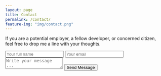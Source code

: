 ```yaml
---
layout: page
title: Contact
permalink: /contact/
feature-img: "img/contact.png"
---
```

If you are a potential employer, a fellow developer, or concerned citizen, feel free to drop me a line with your thoughts.

<form action="https://getsimpleform.com/messages?form_api_token=_yourtoken=00b4d1fd83e7b9871a5ef0d753c54438" method="post">
  <!-- the redirect_to is optional, the form will redirect to the referrer on submission -->
  <input type='hidden' name='redirect_to' value='http://koscode.com/thank-you/' />
  <input type='text' name='name' placeholder='Your full name' />
  <input type='email' name='email' placeholder='Your email' />
  <textarea name='message' placeholder='Write your message ...'></textarea>
  <input type='submit' value='Send Message' />
</form>